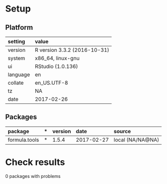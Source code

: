 # Setup

## Platform

|setting  |value                        |
|:--------|:----------------------------|
|version  |R version 3.3.2 (2016-10-31) |
|system   |x86_64, linux-gnu            |
|ui       |RStudio (1.0.136)            |
|language |en                           |
|collate  |en_US.UTF-8                  |
|tz       |NA                           |
|date     |2017-02-26                   |

## Packages

|package       |*  |version |date       |source           |
|:-------------|:--|:-------|:----------|:----------------|
|formula.tools |*  |1.5.4   |2017-02-27 |local (NA/NA@NA) |

# Check results
0 packages with problems


